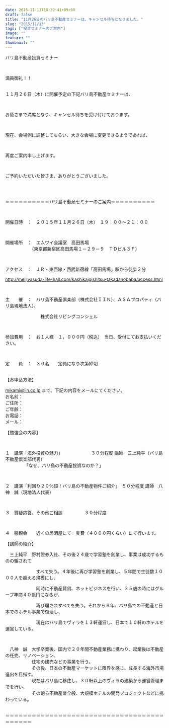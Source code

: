 ```yaml
---
date: 2015-11-13T18:39:41+09:00
draft: false
title: "11月26日のバリ島不動産セミナーは、キャンセル待ちになりました。"
slug: "2015/11/13"
tags: ["投資セミナーのご案内"]
image: ""
feature: ""
thumbnail: ""
---
```

<p>バリ島不動産投資セミナー</p><br/><p>満員御礼！！</p><p><br/>１１月２６日（木）に開催予定の下記バリ島不動産セミナーは、</p><br/><p>お蔭さまで満席となり、キャンセル待ちを受け付けております。</p><br/><p>現在、会場側に調整してもらい、大きな会場に変更できるようであれば、</p><br/><p>再度ご案内申し上げます。</p><br/><p>ご予約いただいた皆さま、ありがとうございました。</p><br/><br/><p>＝＝＝＝＝＝＝＝＝＝バリ島不動産セミナーのご案内＝＝＝＝＝＝＝＝＝＝</p><br/><p>開催日時　：　２０１５年１１月２６日（木）　１９：００～２１：００</p><br/><p>開催場所　：　エムワイ会議室　高田馬場<br/> 　　　　　　（東京都新宿区高田馬場１－２９－９　ＴＤビル３Ｆ）</p><br/><p>アクセス　：　ＪＲ・東西線・西武新宿線「高田馬場」駅から徒歩２分</p><p><a href="http://meijiyasuda-life-hall.com/kashikaigishitsu-takadanobaba/access.html">http://meijiyasuda-life-hall.com/kashikaigishitsu-takadanobaba/access.html</a></p><br/><p>主　　催　：　バリ島不動産倶楽部（株式会社ＩＩＮ）、ＡＳＡプロパティ（バリ島現地法人）、</p><p>　　　　　　　　株式会社リビングコンシェル</p><br/><p>参加費用　：　お１人様　１，０００円（税込）　当日、受付にてお支払いください。</p><br/><p>定　　員　：　３０名　　定員になり次第締切</p><p><br/>【お申込方法】</p><p><a href="mailto:mikami@iin.co.jp">mikami@iin.co.jp</a> まで、下記の内容をメールにてください。<br/>お名前：<br/>ご住所：<br/>ご年齢：<br/>お電話：<br/>メール：<br/> </p><p>【勉強会の内容】</p><br/><p>１　講演「海外投資の魅力」　　　　　　　３０分程度 講師　三上純平（バリ島不動産倶楽部代表）<br/> 　　　　 「なぜ、バリ島の不動産投資なのか？」</p><br/><p>２　講演「利回り２０％超！バリ島の不動産物件ご紹介」　５０分程度 講師　八神　誠（現地法人代表）</p><br/><p>３　質疑応答、その他ご相談　　　　　３０分程度</p><br/><p>４　懇親会　　近くの居酒屋にて　実費（４０００円くらい）にて行います。</p><p> </p><p>【講師の紹介】</p><p>　三上純平　野村證券入社、その後２４歳で学習塾を創業し、事業は成功するものの騙されて</p><p>　　　　　　　すべて失う。４年後に再び学習塾を創業し、５年間で生徒数１０００人を超える規模にし、</p><p>　　　　　　　同時に不動産賃貸、ネットビジネスを行い、３５歳の時にはグループ年商４０億円になるが、</p><p>　　　　　　　再び騙されすべてを失う。それから８年、バリ島での不動産と日本でのホテル事業で復活し、　　　　　　　　</p><p>　　　　　　　現在はバリ島でヴィラを１３軒運営し、日本で１０軒のホテルを運営している。</p><br/><p>　八神　誠　大学卒業後、国内で２０年間不動産業務に携わり、起業後は不動産の任売、リノベーション、<br/>　　　　　　住宅の建売などの事業を行う。<br/>　　　　　　その後、日本の不動産マーケットに限界を感じ、成長する海外市場進出を目指す。<br/>　　　　　　現在はバリ島に移住し、３０軒以上のヴィラの建築から運営管理までを行い、<br/>　　　　　　その傍ら不動産業全般、大規模ホテルの開発プロジェクトなどに携わっている。</p><p><br/>＝＝＝＝＝＝＝＝＝＝＝＝＝＝＝＝＝＝＝＝＝＝＝＝＝＝＝＝＝＝＝＝＝＝＝＝＝＝＝＝＝＝<br/></p>

